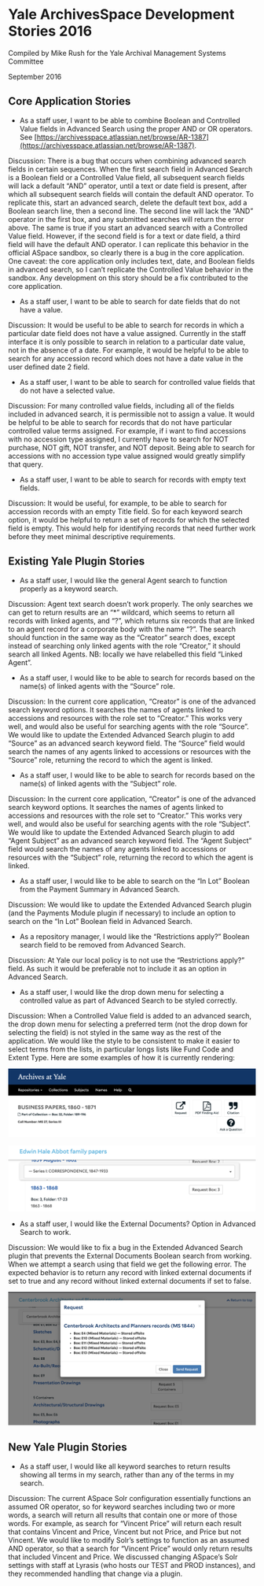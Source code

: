 # Yale ArchivesSpace Development Stories 2016

Compiled by Mike Rush for the Yale Archival Management Systems Committee

September 2016

## Core Application Stories

* As a staff user, I want to be able to combine Boolean and Controlled Value fields in Advanced Search using the proper AND or OR operators. See [https://archivesspace.atlassian.net/browse/AR-1387](https://archivesspace.atlassian.net/browse/AR-1387).
 
Discussion: There is a bug that occurs when combining advanced search fields in certain sequences. When the first search field in Advanced Search is a Boolean field or a Controlled Value field, all subsequent search fields will lack a default “AND” operator, until a text or date field is present, after which all subsequent search fields will contain the default AND operator. To replicate this, start an advanced search, delete the default text box, add a Boolean search line, then a second line. The second line will lack the “AND” operator in the first box, and any submitted searches will return the error above. The same is true if you start an advanced search with a Controlled Value field. However, if the second field is for a text or date field, a third field will have the default AND operator. I can replicate this behavior in the official ASpace sandbox, so clearly there is a bug in the core application. One caveat: the core application only includes text, date, and Boolean fields in advanced search, so I can’t replicate the Controlled Value behavior in the sandbox. Any development on this story should be a fix contributed to the core application.

* As a staff user, I want to be able to search for date fields that do not have a value.

Discussion: It would be useful to be able to search for records in which a particular date field does not have a value assigned. Currently in the staff interface it is only possible to search in relation to a particular date value, not in the absence of a date. For example, it would be helpful to be able to search for any accession record which does not have a date value in the user defined date 2 field.

* As a staff user, I want to be able to search for controlled value fields that  do not have a selected value.

Discussion: For many controlled value fields, including all of the fields included in advanced search, it is permissible not to assign a value. It would be helpful to be able to search for records that do not have particular controlled value terms assigned. For example, if i want to find accessions with no accession type assigned, I currently have to search for NOT purchase, NOT gift, NOT transfer, and NOT deposit. Being able to search for accessions with no accession type value assigned would greatly simplify that query.

* As a staff user, I want to be able to search for records with empty text fields.

Discussion: It would be useful, for example, to be able to search for accession records with an empty Title field. So for each keyword search option, it would be helpful to return a set of records for which the selected field is empty. This would help for identifying records that need further work before they meet minimal descriptive requirements.

## Existing Yale Plugin Stories

* As a staff user, I would like the general Agent search to function properly as a keyword search.

Discussion: Agent text search doesn’t work properly. The only searches we can get to return results are an “\*” wildcard, which seems to return all records with linked agents, and “?”, which returns six records that are linked to an agent record for a corporate body with the name “?”. The search should function in the same way as the “Creator” search does, except instead of searching only linked agents with the role “Creator,” it should search all linked Agents. NB: locally we have relabelled this field “Linked Agent”.

* As a staff user, I would like to be able to search for records based on the name(s) of linked agents with the “Source” role.

Discussion: In the current core application, “Creator” is one of the advanced search keyword options. It searches the names of agents linked to accessions and resources with the role set to “Creator.” This works very well, and would also be useful for searching agents with the role “Source”. We would like to update the Extended Advanced Search plugin to add “Source” as an advanced search keyword field. The “Source” field would search the names of any agents linked to accessions or resources with the “Source” role, returning the record to which the agent is linked.

* As a staff user, I would like to be able to search for records based on the name(s) of linked agents with the “Subject” role.

Discussion: In the current core application, “Creator” is one of the advanced search keyword options. It searches the names of agents linked to accessions and resources with the role set to “Creator.” This works very well, and would also be useful for searching agents with the role “Subject”. We would like to update the Extended Advanced Search plugin to add “Agent Subject” as an advanced search keyword field. The “Agent Subject” field would search the names of any agents linked to accessions or resources with the “Subject” role, returning the record to which the agent is linked.

* As a staff user, I would like to be able to search on the “In Lot” Boolean from the Payment Summary in Advanced Search.

Discussion: We would like to update the Extended Advanced Search plugin (and the Payments Module plugin if necessary) to include an option to search on the “In Lot” Boolean field in Advanced Search.

* As a repository manager, I would like the “Restrictions apply?” Boolean search field to be removed from Advanced Search. 

Discussion: At Yale our local policy is to not use the “Restrictions apply?” field. As such it would be preferable not to include it as an option in Advanced Search.

* As a staff user, I would like the drop down menu for selecting a controlled value as part of Advanced Search to be styled correctly.
 
Discussion: When a Controlled Value field is added to an advanced search, the drop down menu for selecting a preferred term (not the drop down for selecting the field) is not styled in the same way as the rest of the application. We would like the style to be consistent to make it easier to select terms from the lists, in particular longs lists like Fund Code and Extent Type. Here are some examples of how it is currently rendering:

![alt_text](images/image1.png "image_tooltip")

![alt_text](images/image2.png "image_tooltip")
 
* As a staff user, I would like the External Documents? Option in Advanced Search to work.

Discussion: We would like to fix a bug in the Extended Advanced Search plugin that prevents the External Documents Boolean search from working. When we attempt a search using that field we get the following error. The expected behavior is to return any record with linked external documents if set to true and any record without linked external documents if set to false.

![alt_text](images/image3.png "image_tooltip")

## New Yale Plugin Stories

* As a staff user, I would like all keyword searches to return results showing all terms in my search, rather than any of the terms in my search.

Discussion: The current ASpace Solr configuration essentially functions an assumed OR operator, so for keyword searches including two or more words, a search will return all results that contain one or more of those words. For example, as search for “Vincent Price” will return each result that contains Vincent and Price, Vincent but not Price, and Price but not Vincent. We would like to modify Solr’s settings to function as an assumed AND operator, so that a search for “Vincent Price” would only return results that included Vincent and Price. We discussed changing ASpace’s Solr settings with staff at Lyrasis (who hosts our TEST and PROD instances), and they recommended handling that change via a plugin.